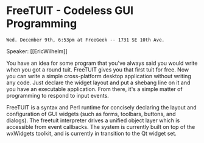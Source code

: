 # FreeTUIT - Codeless GUI Programming

    Wed. December 9th, 6:53pm at FreeGeek -- 1731 SE 10th Ave.

Speaker: [[EricWilhelm]]

You have an idea for some program that you've always said you would write when you got a round tuit.  FreeTUIT gives you that first tuit for free.  Now you can write a simple cross-platform desktop application without writing any code.  Just declare the widget layout and put a shebang line on it and you have an executable application.  From there, it's a simple matter of programming to respond to input events.

FreeTUIT is a syntax and Perl runtime for concisely declaring the layout and configuration of GUI widgets (such as forms, toolbars, buttons, and dialogs).  The freetuit interpreter drives a unified object layer which is accessible from event callbacks.  The system is currently built on top of the wxWidgets toolkit, and is currently in transition to the Qt widget set.
